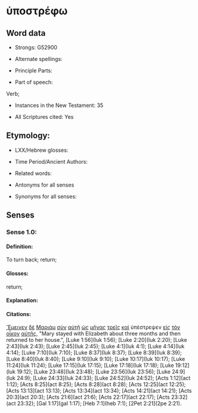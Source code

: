 # ὑποστρέφω 

<!-- Status: S2=NeedsFinalCheck -->
<!-- Lexica used for edits: BDAG, FFM, LN, A-S -->

## Word data

* Strongs: G52900

* Alternate spellings:

* Principle Parts: 

* Part of speech: 

Verb;

* Instances in the New Testament: 35

* All Scriptures cited: Yes

## Etymology: 

* LXX/Hebrew glosses: 

* Time Period/Ancient Authors: 

* Related words: 

* Antonyms for all senses

* Synonyms for all senses: 

## Senses 

### Sense 1.0:

#### Definition: 

To turn back; return;

#### Glosses:

return;

#### Explanation:

#### Citations:

[Ἔμεινεν](../G33060/01.md) [δὲ](../G11610/01.md) [Μαριὰμ](../G31370/01.md) [σὺν](../G48620/01.md) [αὐτῇ](../G08460/01.md) [ὡς](../G56130/01.md) [μῆνας](../G33760/01.md) [τρεῖς](../G51400/01.md) [καὶ](../G25320/01.md) ὑπέστρεψεν [εἰς](../G15190/01.md) [τὸν](../G35880/01.md) [οἶκον](../G36240/01.md) [αὐτῆς](../G08460/01.md), 
"Mary stayed with Elizabeth about three months and then returned to her house.", 
[Luke 1:56](luk 1:56);  [Luke 2:20](luk 2:20);  [Luke 2:43](luk 2:43);  [Luke 2:45](luk 2:45);  [Luke 4:1](luk 4:1);  [Luke 4:14](luk 4:14);  [Luke 7:10](luk 7:10);  [Luke 8:37](luk 8:37);  [Luke 8:39](luk 8:39);  [Luke 8:40](luk 8:40);  [Luke 9:10](luk 9:10);  [Luke 10:17](luk 10:17);  [Luke 11:24](luk 11:24);  [Luke 17:15](luk 17:15);  [Luke 17:18](luk 17:18);  [Luke 19:12](luk 19:12);  [Luke 23:48](luk 23:48);  [Luke 23:56](luk 23:56);  [Luke 24:9](luk 24:9);  [Luke 24:33](luk 24:33);  [Luke 24:52](luk 24:52);  [Acts 1:12](act 1:12);  [Acts 8:25](act 8:25);  [Acts 8:28](act 8:28);  [Acts 12:25](act 12:25);  [Acts 13:13](act 13:13);  [Acts 13:34](act 13:34);  [Acts 14:21](act 14:21);  [Acts 20:3](act 20:3);  [Acts 21:6](act 21:6);  [Acts 22:17](act 22:17);  [Acts 23:32](act 23:32);  [Gal 1:17](gal 1:17);  [Heb 7:1](heb 7:1);  [2Pet 2:21](2pe 2:21).  


